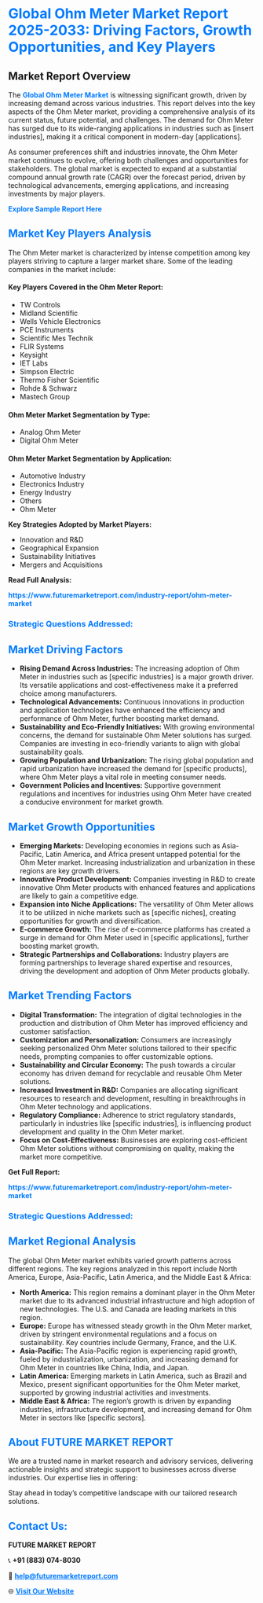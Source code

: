 <h1 style="color: #007BFF;">Global Ohm Meter Market Report 2025-2033: Driving Factors, Growth Opportunities, and Key Players</h1>

<section id="overview">
<h2>Market Report Overview</h2>
<p>The <a href="https://www.futuremarketreport.com/industry-report/ohm-meter-market" style="color: #007BFF; text-decoration: none;"><strong>Global Ohm Meter Market</strong></a> is witnessing significant growth, driven by increasing demand across various industries. This report delves into the key aspects of the Ohm Meter market, providing a comprehensive analysis of its current status, future potential, and challenges. The demand for Ohm Meter has surged due to its wide-ranging applications in industries such as [insert industries], making it a critical component in modern-day [applications].</p>
<p>As consumer preferences shift and industries innovate, the Ohm Meter market continues to evolve, offering both challenges and opportunities for stakeholders. The global market is expected to expand at a substantial compound annual growth rate (CAGR) over the forecast period, driven by technological advancements, emerging applications, and increasing investments by major players.</p>
</section>

<section id="overview">
<p><a href="https://www.futuremarketreport.com/request-sample/reportId=128167" style="color: #007BFF; text-decoration: none;"><strong>Explore Sample Report Here</strong></a></p>
</section>

<section id="key-players">
<h2 style="color: #007BFF;">Market Key Players Analysis</h2>
<p>The Ohm Meter market is characterized by intense competition among key players striving to capture a larger market share. Some of the leading companies in the market include:</p>
<h4>Key Players Covered in the Ohm Meter Report:</h4>
<ul><li>TW Controls</li><li>Midland Scientific</li><li>Wells Vehicle Electronics</li><li>PCE Instruments</li><li>Scientific Mes Technik</li><li>FLIR Systems</li><li>Keysight</li><li>IET Labs</li><li>Simpson Electric</li><li>Thermo Fisher Scientific</li><li>Rohde &amp; Schwarz</li><li>Mastech Group</li></ul>
<h4>Ohm Meter Market Segmentation by Type:</h4>
<ul><li>Analog Ohm Meter</li><li>Digital Ohm Meter</li></ul>

<h4>Ohm Meter Market Segmentation by Application:</h4>
<ul><li>Automotive Industry</li><li>Electronics Industry</li><li>Energy Industry</li><li>Others</li><li>Ohm Meter</li></ul>
<p><strong>Key Strategies Adopted by Market Players:</strong></p>
<ul>
<li>Innovation and R&D</li>
<li>Geographical Expansion</li>
<li>Sustainability Initiatives</li>
<li>Mergers and Acquisitions</li>
</ul>
</section>

<section>
<p><strong>Read Full Analysis: </strong></p><a href="https://www.futuremarketreport.com/industry-report/ohm-meter-market" style="color: #007BFF; text-decoration: none;"><strong>https://www.futuremarketreport.com/industry-report/ohm-meter-market</strong></a>
<h3 style="color: #007BFF;">Strategic Questions Addressed:</h3>
</section>

<section id="driving-factors">
<h2 style="color: #007BFF;">Market Driving Factors</h2>
<ul>
<li><strong>Rising Demand Across Industries:</strong> The increasing adoption of Ohm Meter in industries such as [specific industries] is a major growth driver. Its versatile applications and cost-effectiveness make it a preferred choice among manufacturers.</li>
<li><strong>Technological Advancements:</strong> Continuous innovations in production and application technologies have enhanced the efficiency and performance of Ohm Meter, further boosting market demand.</li>
<li><strong>Sustainability and Eco-Friendly Initiatives:</strong> With growing environmental concerns, the demand for sustainable Ohm Meter solutions has surged. Companies are investing in eco-friendly variants to align with global sustainability goals.</li>
<li><strong>Growing Population and Urbanization:</strong> The rising global population and rapid urbanization have increased the demand for [specific products], where Ohm Meter plays a vital role in meeting consumer needs.</li>
<li><strong>Government Policies and Incentives:</strong> Supportive government regulations and incentives for industries using Ohm Meter have created a conducive environment for market growth.</li>
</ul>
</section>

<section id="growth-opportunities">
<h2 style="color: #007BFF;">Market Growth Opportunities</h2>
<ul>
<li><strong>Emerging Markets:</strong> Developing economies in regions such as Asia-Pacific, Latin America, and Africa present untapped potential for the Ohm Meter market. Increasing industrialization and urbanization in these regions are key growth drivers.</li>
<li><strong>Innovative Product Development:</strong> Companies investing in R&D to create innovative Ohm Meter products with enhanced features and applications are likely to gain a competitive edge.</li>
<li><strong>Expansion into Niche Applications:</strong> The versatility of Ohm Meter allows it to be utilized in niche markets such as [specific niches], creating opportunities for growth and diversification.</li>
<li><strong>E-commerce Growth:</strong> The rise of e-commerce platforms has created a surge in demand for Ohm Meter used in [specific applications], further boosting market growth.</li>
<li><strong>Strategic Partnerships and Collaborations:</strong> Industry players are forming partnerships to leverage shared expertise and resources, driving the development and adoption of Ohm Meter products globally.</li>
</ul>
</section>

<section id="trending-factors">
<h2 style="color: #007BFF;">Market Trending Factors</h2>
<ul>
<li><strong>Digital Transformation:</strong> The integration of digital technologies in the production and distribution of Ohm Meter has improved efficiency and customer satisfaction.</li>
<li><strong>Customization and Personalization:</strong> Consumers are increasingly seeking personalized Ohm Meter solutions tailored to their specific needs, prompting companies to offer customizable options.</li>
<li><strong>Sustainability and Circular Economy:</strong> The push towards a circular economy has driven demand for recyclable and reusable Ohm Meter solutions.</li>
<li><strong>Increased Investment in R&D:</strong> Companies are allocating significant resources to research and development, resulting in breakthroughs in Ohm Meter technology and applications.</li>
<li><strong>Regulatory Compliance:</strong> Adherence to strict regulatory standards, particularly in industries like [specific industries], is influencing product development and quality in the Ohm Meter market.</li>
<li><strong>Focus on Cost-Effectiveness:</strong> Businesses are exploring cost-efficient Ohm Meter solutions without compromising on quality, making the market more competitive.</li>
</ul>
</section>

<section>
<p><strong>Get Full Report: </strong></p><a href="https://www.futuremarketreport.com/industry-report/ohm-meter-market" style="color: #007BFF; text-decoration: none;"><strong>https://www.futuremarketreport.com/industry-report/ohm-meter-market</strong></a>
<h3 style="color: #007BFF;">Strategic Questions Addressed:</h3>
</section>


<section id="regional-analysis">
<h2 style="color: #007BFF;">Market Regional Analysis</h2>
<p>The global Ohm Meter market exhibits varied growth patterns across different regions. The key regions analyzed in this report include North America, Europe, Asia-Pacific, Latin America, and the Middle East & Africa:</p>
<ul>
<li><strong>North America:</strong> This region remains a dominant player in the Ohm Meter market due to its advanced industrial infrastructure and high adoption of new technologies. The U.S. and Canada are leading markets in this region.</li>
<li><strong>Europe:</strong> Europe has witnessed steady growth in the Ohm Meter market, driven by stringent environmental regulations and a focus on sustainability. Key countries include Germany, France, and the U.K.</li>
<li><strong>Asia-Pacific:</strong> The Asia-Pacific region is experiencing rapid growth, fueled by industrialization, urbanization, and increasing demand for Ohm Meter in countries like China, India, and Japan.</li>
<li><strong>Latin America:</strong> Emerging markets in Latin America, such as Brazil and Mexico, present significant opportunities for the Ohm Meter market, supported by growing industrial activities and investments.</li>
<li><strong>Middle East & Africa:</strong> The region’s growth is driven by expanding industries, infrastructure development, and increasing demand for Ohm Meter in sectors like [specific sectors].</li>
</ul>
</section>

<footer>
<h2 style="color: #007BFF;">About FUTURE MARKET REPORT</h2>
<p>We are a trusted name in market research and advisory services, delivering actionable insights and strategic support to businesses across diverse industries. Our expertise lies in offering:</p>

<p>Stay ahead in today’s competitive landscape with our tailored research solutions.</p>

<h2 style="color: #007BFF;">Contact Us:</h2>
<p><strong>FUTURE MARKET REPORT</strong></p>
<p>📞 <strong>+91 (883) 074-8030</strong></p>
<p>📧 <strong><a href="mailto:help@futuremarketreport.com" style="color: #007BFF;">help@futuremarketreport.com</a></strong></p>
<p>🌐 <strong><a href="https://www.futuremarketreport.com/" style="color: #007BFF;">Visit Our Website</a></strong></p>
</footer>